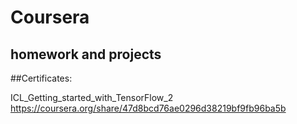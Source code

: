 # Coursera
## homework and projects


##Certificates:

ICL_Getting_started_with_TensorFlow_2
https://coursera.org/share/47d8bcd76ae0296d38219bf9fb96ba5b
